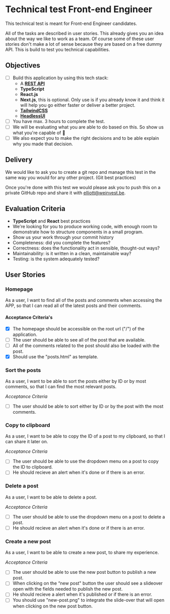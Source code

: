 # Technical test Front-end Engineer

This technical test is meant for Front-end Engineer candidates.

All of the tasks are described in user stories. This already gives you an idea about the way we like to work as a team.
Of course some of these user stories don't make a lot of sense because they are based on a free dummy API. This is build to test you technical capabilities.

## Objectives

- [ ] Build this application by using this tech stack:
  - A **[REST API](https://jsonplaceholder.typicode.com/)**
  - **TypeScript**
  - **React.js**
  - **Next.js**, this is optional. Only use is if you already know it and think it will help you go either faster or deliver a better project.
  - **[TailwindCSS](https://www.npmjs.com/package/tailwindcss)**
  - **[HeadlessUI](https://www.npmjs.com/package/@headlessui/react)**
- [ ] You have max. 3 hours to complete the test.
- [ ] We will be evaluating what you are able to do based on this. So show us what you're capable of 🚀
- [ ] We also expect you to make the right decisions and to be able explain why you made that decision.

## Delivery
We would like to ask you to create a git repo and manage this test in the same way you would for any other project. (Git best practices)

Once you're done with this test we would please ask you to push this on a private GitHub repo and share it with [elliott@weinvest.be](mailto:elliott@weinvest.be).

## Evaluation Criteria

- **TypeScript** and **React** best practices
- We're looking for you to produce working code, with enough room to demonstrate how to structure components in a small program.
- Show us your work through your commit history
- Completeness: did you complete the features?
- Correctness: does the functionality act in sensible, thought-out ways?
- Maintainability: is it written in a clean, maintainable way?
- Testing: is the system adequately tested?

## User Stories

### Homepage

As a user, I want to find all of the posts and comments when accessing the APP, so that I can read all of the latest posts and their comments.

#### Acceptance Criteria's

- [X] The homepage should be accessible on the root url ("/") of the application.
- [ ] The user should be able to see all of the post that are available.
- [ ] All of the comments related to the post should also be loaded with the post.
- [X] Should use the "posts.html" as template.

### Sort the posts

As a user, I want to be able to sort the posts either by ID or by most comments, so that I can find the most relevant posts.

_Acceptance Criteria_

- [ ] The user should be able to sort either by ID or by the post with the most comments.

### Copy to clipboard

As a user, I want to be able to copy the ID of a post to my clipboard, so that I can share it later on.

_Acceptance Criteria_

- [ ] The user should be able to use the dropdown menu on a post to copy the ID to clipboard.
- [ ] He should recieve an alert when it's done or if there is an error.

### Delete a post

As a user, I want to be able to delete a post.

_Acceptance Criteria_

- [ ] The user should be able to use the dropdown menu on a post to delete a post.
- [ ] He should recieve an alert when it's done or if there is an error.

### Create a new post

As a user, I want to be able to create a new post, to share my experience.

_Acceptance Criteria_

- [ ] The user should be able to use the new post button to publish a new post.
- [ ] When clicking on the “new post" button the user should see a slideover open with the fields needed to publish the new post.
- [ ] He should recieve a alert when it's published or if there is an error.
- [ ] You should use "new-post.png" to integrate the slide-over that will open when clicking on the new post button.
